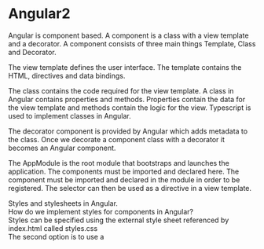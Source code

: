 # Angular2

Angular is component based. 
A component is a class with a view template and a decorator. A component consists of three main things Template, Class and Decorator.

The view template defines the user interface. The template contains the HTML, directives and data bindings.

The class contains the code required for the view template. A class in Angular contains properties and methods. Properties contain the data for the view template and methods contain the logic for the view.
Typescript is used to implement classes in Angular. 

The decorator component is provided by Angular which adds metadata to the class. Once we decorate a component class with a decorator it becomes an Angular component.

The AppModule is the root module that bootstraps and launches the application. The components must be imported and declared here.
The component must be imported and declared in the module in order to be registered. The selector can then be used as a directive in a view template.

Styles and stylesheets in Angular.<br/>
How do we implement styles for components in Angular?<br/>
Styles can be specified using the external style sheet referenced by index.html called styles.css<br/>
The second option is to use a <style> tag in the view template of the component.<br/>
The third option is to use the @Component decorator styles or stylesUrls property of the component.<br/>
With the styles attribute you specify an array of styles.<br/>
The stylesUrls property which uses an array of urls, allows us to reference an external style sheets for the component view template.<br/>
<p>
Interpolation vs. Property Binding<br/>
 src={{imagePath}} /> <-- interpolation<br/> 
 [src] = ‘imagePath’ /> <-- property binding double/single quotes<br/>



To Install and Setup an Angular application in Visual Studio 2017 please see SETTING UP ANGULAR IN VISUAL STUDIO 2017.docx



